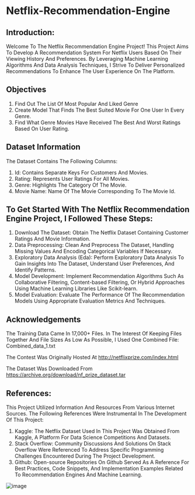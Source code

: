 # Netflix-Recommendation-Engine

## Introduction:

Welcome To The Netflix Recommendation Engine Project! This Project Aims To Develop A Recommendation System For Netflix Users Based On Their Viewing History And Preferences. By Leveraging Machine Learning Algorithms And Data Analysis Techniques, I Strive To Deliver Personalized Recommendations To Enhance The User Experience On The Platform.


## Objectives
1. Find Out The List Of Most Popular And Liked Genre
2. Create Model That Finds The Best Suited Movie For One User In Every Genre.
3. Find What Genre Movies Have Received The Best And Worst Ratings Based On User Rating.



## Dataset Information
The Dataset Contains The Following Columns:

1) Id: Contains Separate Keys For Customers And Movies.
2) Rating: Represents User Ratings For All Movies.
3) Genre: Highlights The Category Of The Movie.
4) Movie Name: Name Of The Movie Corresponding To The Movie Id.



## To Get Started With The Netflix Recommendation Engine Project, I Followed These Steps:

1) Download The Dataset: Obtain The Netflix Dataset Containing Customer Ratings And Movie Information.
2) Data Preprocessing: Clean And Preprocess The Dataset, Handling Missing Values And Encoding Categorical Variables If Necessary.
3) Exploratory Data Analysis (Eda): Perform Exploratory Data Analysis To Gain Insights Into The Dataset, Understand User Preferences, And Identify Patterns.
4) Model Development: Implement Recommendation Algorithms Such As Collaborative Filtering, Content-based Filtering, Or Hybrid Approaches Using Machine Learning Libraries Like Scikit-learn.
5) Model Evaluation: Evaluate The Performance Of The Recommendation Models Using Appropriate Evaluation Metrics And Techniques.


## Acknowledgements
The Training Data Came In 17,000+ Files. In The Interest Of Keeping Files Together And File Sizes As Low As Possible, I Used One Combined File: Combined_data_1.txt

The Contest Was Originally Hosted At http://netflixprize.com/index.html

The Dataset Was Downloaded From https://archive.org/download/nf_prize_dataset.tar


## References: 
This Project Utilized Information And Resources From Various Internet Sources. The Following References Were Instrumental In The Development Of This Project:

1) Kaggle: The Netflix Dataset Used In This Project Was Obtained From Kaggle, A Platform For Data Science Competitions And Datasets.
2) Stack Overflow: Community Discussions And Solutions On Stack Overflow Were Referenced To Address Specific Programming Challenges Encountered During The Project Development.
3) Github: Open-source Repositories On Github Served As A Reference For Best Practices, Code Snippets, And Implementation Examples Related To Recommendation Engines And Machine Learning.

![image](https://github.com/DrPoojaAbhijith/Netflix-Recommendation-Engine/assets/160575120/9b50a2ee-e97a-456c-ba0c-be34fd3da330)
